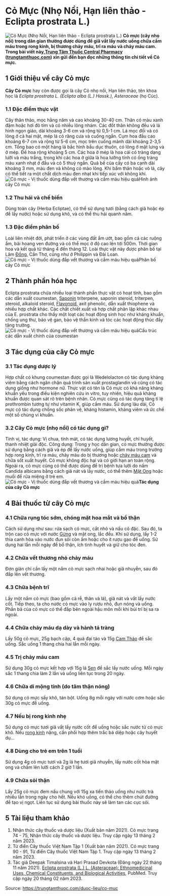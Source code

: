 # Cỏ Mực (Nhọ Nồi, Hạn liên thảo - Eclipta prostrata L.)

![Cỏ Mực \(Nhọ Nồi, Hạn liên thảo - Eclipta prostrata L.\)](https://trungtamthuoc.com/images/others/cay-co-muc-0-4676.jpg)
**Cỏ mực (cây nhọ nồi) trong dân gian thường được dùng để giã vắt lấy nước uống chữa cầm máu trong rong kinh, bị thương chảy máu, trĩ ra máu và chảy máu cam. Trong bài viết này,[Trung Tâm Thuốc Central Pharmacy](https://trungtamthuoc.com/ "Trung Tâm Thuốc Central Pharmacy") ([trungtamthuoc.com](https://trungtamthuoc.com/ "trungtamthuoc.com")) xin gửi đến bạn đọc những thông tin chi tiết về Cỏ mực.**
##  1 Giới thiệu về cây Cỏ mực
**Cây Cỏ mực** hay còn được gọi là cây Cỏ nhọ nồi, Hạn liên thảo, tên khoa học là _Eclipta prostrata L. (Eclipta alba (L.) Hassk.), Asteraceae_ (họ Cúc).
### 1.1 Đặc điểm thực vật
Cây thân thảo, mọc hằng năm và cao khoảng 30-40 cm. Thân có màu xanh đậm hoặc hơi đỏ tím và có nhiều lông nhám. Các đốt thân không đều và lá hình ngọn giáo, dài khoảng 3-6 cm và rộng từ 0,5-1 cm. Lá mọc đối và có lông ở cả hai mặt, mép lá có răng cưa và cuống ngắn.
Cụm hoa đầu cao khoảng 6-7 cm và rộng từ 5-6 cm, mọc trên cuống mảnh dài khoảng 2-3,5 cm. Tổng bao có một hàng lá bắc hình bầu dục thuôn, có lông ở mặt lưng và ở mép. Đế hoa rộng khoảng 5 cm. Các hoa ở mép là hoa cái có tràng dạng lưỡi và màu trắng, trong khi các hoa ở giữa là hoa lưỡng tính có ống tràng màu xanh nhạt ở đầu và có 5 thuỳ ngắn.
Quả bế của cây có ba cạnh dài khoảng 3 mm, màu đen và không có mào lông. Khi bấm thân hoặc vò lá, cây có thể tiết ra một chất dịch màu đen nhạt khi tiếp xúc với không khí.
![Cỏ mực - Vị thuốc dùng đắp vết thương và cầm máu hiệu quả](https://trungtamthuoc.com/images/item/cay-co-muc-2.jpg)Hình ảnh cây Cỏ mực
### 1.2 Thu hái và chế biến
Dùng toàn cây (Herba Ecliptae), có thể sử dụng tươi (bằng cách giã hoặc ép để lấy nước) hoặc sử dụng khô, và có thể thu hái quanh năm.
### 1.3 Đặc điểm phân bố
Loài liên nhiệt đới, phát triển ở các vùng đất ẩm ướt, bao gồm cả các ruộng ẩm, bãi hoang ven đường và có thể mọc ở độ cao lên tới 500m. Thời gian hoa và kết quả từ tháng 4 đến tháng 12. Loài thực vật này được phân bố tại Lâm [Đồng](https://trungtamthuoc.com/hoat-chat/dong "Đồng"), Cần Thơ, cũng như ở Philippin và Đài Loan.
![Cỏ mực - Vị thuốc dùng đắp vết thương và cầm máu hiệu quả](https://trungtamthuoc.com/images/item/cay-co-muc-3.jpg)Phân bố cây Cỏ mực
##  2 Thành phần hóa học
Eclipta prostrata chứa nhiều loại thành phần thực vật có hoạt tính, bao gồm các dẫn xuất coumestan, [Saponin](https://trungtamthuoc.com/hoat-chat/saponin "Saponin") triterpene, saponin steroid, triterpen, steroid, alkaloid steroid, [Flavonoid](https://trungtamthuoc.com/hoat-chat/flavonoid "Flavonoid"), axit phenolic, dẫn xuất thiophene và nhiều hợp chất khác. Các chất chiết xuất và hợp chất phân lập khác nhau của E. prostrata cho thấy một loạt các hoạt động sinh học như kháng khuẩn, chống ung thư, bảo vệ gan, bảo vệ thần kinh và tóc các hoạt động thúc đẩy tăng trưởng. 
![Cỏ mực - Vị thuốc dùng đắp vết thương và cầm máu hiệu quả](https://trungtamthuoc.com/images/item/cay-co-muc-4.jpg)Cấu trúc các dẫn xuất chính của coumestan
##  3 Tác dụng của cây Cỏ mực
### 3.1 Tác dụng dược lý 
Hợp chất có khung coumestan được gọi là Wedelolacton có tác dụng kháng viêm bằng cách ngăn chặn quá trình sản xuất prostaglandin và cũng có tác dụng giống như hormone nữ.
Thực vật có tên là Cỏ mực có khả năng kháng khuẩn yếu trong điều kiện nghiên cứu in vitro, tuy nhiên, hiệu quả kháng khuẩn được quan sát rõ trên bệnh nhân. Cỏ mực cũng có tác dụng tăng tỉ lệ prothrombin tương tự như vitamin K, giúp cầm máu. Sử dụng lâu dài, Cỏ mực có tác dụng chống sốc phản vệ, kháng histamin, kháng viêm và ức chế một số chủng vi khuẩn.
### 3.2 Cây Cỏ mực (nhọ nồi) có tác dụng gì?
Tính vị, tác dụng: Vị chua, tính mát, có tác dụng lương huyết, chỉ huyết, thanh nhiệt giải độc. 
Công dụng: Trong y học dân gian, cỏ mực thường được sử dụng bằng cách giã và ép để lấy nước uống, giúp cầm máu trong trường hợp rong kinh, trĩ ra máu, chảy máu do bị thương hoặc [chảy máu cam](https://trungtamthuoc.com/bai-viet/chay-mau-cam-nguyen-nhan-dieu-tri-va-phong-ngua "chảy máu cam") và chữa sốt xuất huyết. Cỏ mực không độc hại và có giới hạn an toàn rộng. Ngoài ra, cỏ mực cũng có thể được dùng để trị bệnh tưa lưỡi do nấm Candida albicans bằng cách giã nát và lấy nước, có thể thêm [Mật Ong](https://trungtamthuoc.com/duoc-lieu/mat-ong "Mật Ong") hoặc muối để rửa miệng ở trẻ em.
![Cỏ mực - Vị thuốc dùng đắp vết thương và cầm máu hiệu quả](https://trungtamthuoc.com/images/item/cay-co-muc-1.jpg)**Tác dụng của cây Cỏ mực**
##  4 Bài thuốc từ cây Cỏ mực
### 4.1 Chữa rụng tóc sớm, chóng mặt hoa mắt và bổ thận
Cách sử dụng như sau: rửa sạch cỏ mực, cắt nhỏ và nấu cô đặc. Sau đó, ta trộn cao cỏ mực với nước [Gừng](https://trungtamthuoc.com/duoc-lieu/gung-14 "Gừng") và mật ong, lắc đều. Khi sử dụng, lấy 1-2 thìa canh hòa vào nước đun sôi còn ấm hoặc cho ít rượu gạo để uống. Sử dụng hai lần mỗi ngày để bổ thận, ích tinh huyết và giữ cho tóc đen.
### 4.2 Chữa vết thương nhỏ chảy máu
Đơn giản chỉ cần lấy một nắm cỏ mực sạch nhai hoặc giã nhuyễn, sau đó đắp lên vết thương.
### 4.3 Chữa bệnh trĩ
Lấy một nắm cỏ mực (bao gồm cả rễ, thân và lá), giã nát và vắt lấy nước cốt. Tiếp theo, ta cho nước cỏ mực vào ly rượu nhỏ, đun nóng và uống. Phần bã của cỏ mực có thể đắp bên ngoài hậu môn mỗi khi búi trĩ bị sa ra ngoài.
### 4.4 Chữa chảy máu dạ dày và hành tá tràng
Lấy 50g cỏ mực, 25g bạch cập, 4 quả đại táo và 15g [Cam Thảo](https://trungtamthuoc.com/duoc-lieu/cam-thao-32 "Cam Thảo") để sắc uống. Sắc uống 1 thang chia hai lần mỗi ngày.
### 4.5 Trị chảy máu cam
Sử dụng 30g cỏ mực kết hợp với 15g lá [Sen](https://trungtamthuoc.com/duoc-lieu/sen-14 "Sen") để sắc lấy nước uống. Mỗi ngày sắc 1 thang chia làm 2 lần và uống liên tục trong 20 ngày.
### 4.6 Chữa di mộng tinh (do tâm thận nóng)
Sử dụng cỏ mực sấy khô, tán bột. Uống 8g mỗi ngày với nước cơm hoặc sắc 30g cỏ mực để uống.
### 4.7 Nếu bị rong kinh nhẹ
Sử dụng cỏ mực tươi giã vắt lấy nước cốt để uống hoặc sắc nước từ cỏ mực khô. Nếu [rong kinh](https://trungtamthuoc.com/bai-viet/rong-kinh-rong-huyet "rong kinh") nặng, cần phối hợp thêm trắc bá diệp hoặc cây huyết dụ...
### 4.8 Dùng cho trẻ em trên 1 tuổi
Sử dụng 4g cỏ mực tươi và 2g lá hẹ tươi giã nhuyễn, lấy nước cốt hòa mật ong và chấm lên lưỡi cách 2 giờ 1 lần.
### 4.9 Chữa sỏi thận
Lấy 25g cỏ mực đem nấu chung với 15g xa tiền thảo uống như nước trà nhiều lần trong ngày cho hết. Nếu khó uống, có thể cho thêm chút đường để tạo vị ngọt. Liên tục sử dụng bài thuốc này sẽ làm tan các cục sỏi.
##  5 Tài liệu tham khảo
  1. Nhận thức cây thuốc và dược liệu (Xuất bản năm 2021). Cỏ mực trang 74 - 75, Nhận thức cây thuốc và dược liệu. Truy cập ngày 13 tháng 2 năm 2023.
  2. Từ điển Cây thuốc Việt Nam Tập 1 (Xuất bản năm 2021). Cỏ mực trang 90 - 91, Từ điển Cây thuốc Việt Nam Tập 1. Truy cập ngày 13 tháng 2 năm 2023.
  3. Tác giả Deepak Timalsina và Hari Prasad Devkota (Đăng ngày 22 tháng 11 năm 2021). [Eclipta prostrata (L.) L. (Asteraceae): Ethnomedicinal Uses, Chemical Constituents, and Biological Activities](https://www.ncbi.nlm.nih.gov/pmc/articles/PMC8615741/), PubMed. Truy cập ngày 20 tháng 02 năm 2023.




Source: https://trungtamthuoc.com/duoc-lieu/co-muc